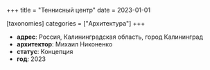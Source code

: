 +++
title = "Теннисный центр"
date = 2023-01-01

[taxonomies]
categories = ["Архитектура"]
+++

- **адрес**: Россия, Калининградская область, город Калининград
- **архитектор**: Михаил Никоненко
- **статус**: Концепция
- **год**: 2023
